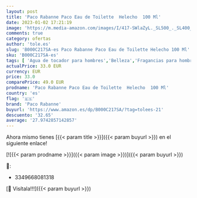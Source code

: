 ```yaml
---
layout: post
title: 'Paco Rabanne Paco Eau de Toilette  Helecho  100 Ml'
date: 2023-01-02 17:21:19
image: 'https://m.media-amazon.com/images/I/417-SWlaZyL._SL500_._SL400_.jpg'
comments: true
category: ofertas
author: 'tole.es'
slug: 'B000C217SA-es Paco Rabanne Paco Eau de Toilette Helecho 100 Ml'
sku: 'B000C217SA-es'
tags: [ 'Agua de tocador para hombres','Belleza','Fragancias para hombres','Perfumes y fragancias','de','eau','paco rabanne','toilette','🇪🇸', ]
actualPrice: 33.0 EUR
currency: EUR
price: 33.0
comparePrice: 49.0 EUR
prodname: 'Paco Rabanne Paco Eau de Toilette  Helecho  100 Ml'
country: 'es'
flag: '🇪🇸'
brand: 'Paco Rabanne'
buyurl: 'https://www.amazon.es/dp/B000C217SA/?tag=tolees-21'
descuento: '32.65'
average: '27.9742857142857'
---
```


Ahora mismo tienes [{{< param title >}}]({{< param buyurl >}}) en el siguiente enlace!

[![{{< param prodname >}}]({{< param image >}})]({{< param buyurl >}})

🔎:

- 3349668081318

[🛒 Visítala!!!]({{< param buyurl >}})
